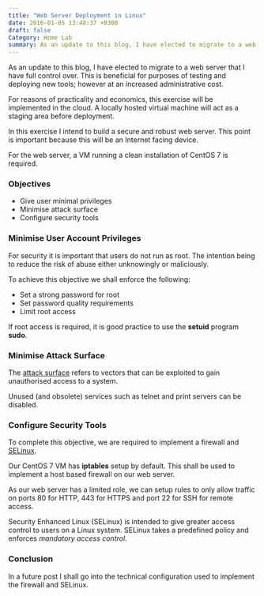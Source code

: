 ```yaml
---
title: "Web Server Deployment in Linux"
date: 2016-01-05 13:48:37 +0300
draft: false
Category: Home Lab
summary: As an update to this blog, I have elected to migrate to a web server that I have full control over.
---
```

As an update to this blog, I have elected to migrate to a web server that I have full 
control over. This is beneficial for purposes of testing and deploying new tools; however 
at an increased administrative cost.

For reasons of practicality and economics, this exercise will be implemented in the cloud. 
A locally hosted virtual machine will act as a staging area before deployment.

In this exercise I intend to build a secure and robust web server. This point is important 
because this will be an Internet facing device.

For the web server, a VM running a clean installation of CentOS 7 is required.

### Objectives

* Give user minimal privileges
* Minimise attack surface
* Configure security tools

### Minimise User Account Privileges

For security it is important that users do not run as root. The intention being to reduce 
the risk of abuse either unknowingly or maliciously.

To achieve this objective we shall enforce the following:

* Set a strong password for root
* Set password quality requirements
* Limit root access

If root access is required, it is good practice to use the __setuid__ program __sudo__.

### Minimise Attack Surface

The [attack surface](https://www.sans.edu/research/security-laboratory/article/did-attack-surface) 
refers to vectors that can be exploited to gain unauthorised access to a system.

Unused (and obsolete) services such as telnet and print servers can be disabled.

### Configure Security Tools

To complete this objective, we are required to implement a firewall and [SELinux](http://selinuxproject.org/page/Main_Page).

Our CentOS 7 VM has __iptables__ setup by default. This shall be used to implement a host based firewall on our web server.

As our web server has a limited role, we can setup rules to only allow traffic on ports 80 for HTTP, 443 for HTTPS and port 22 for SSH for remote access.

Security Enhanced Linux (SELinux) is intended to give greater access control to users on a 
Linux system. SELinux takes a predefined policy and enforces _mandatory access control_.

### Conclusion

In a future post I shall go into the technical configuration used to implement the firewall and SELinux.
